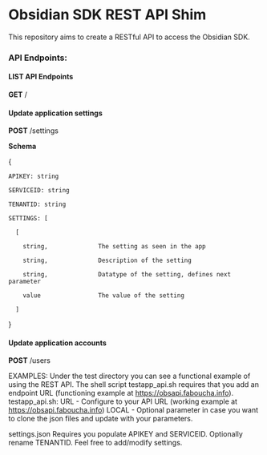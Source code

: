 # Obsidian SDK REST API Shim
This repository aims to create a RESTful API to access the Obsidian SDK. 

### API Endpoints:
#### LIST API Endpoints
  **GET** /
#### Update application settings
  **POST** /settings

  **Schema**


  {

    APIKEY: string

    SERVICEID: string

    TENANTID: string

    SETTINGS: [

      [

        string,              The setting as seen in the app

        string,              Description of the setting

        string,              Datatype of the setting, defines next parameter

        value                The value of the setting

      ]

  }
        
#### Update application accounts
  **POST** /users


EXAMPLES:
Under the test directory you can see a functional example of using the REST API.
The shell script testapp_api.sh requires that you add an endpoint URL (functioning example at https://obsapi.faboucha.info). 
testapp_api.sh:
   URL - Configure to your API URL (working example at https://obsapi.faboucha.info)
   LOCAL - Optional parameter in case you want to clone the json files and update with your parameters.

settings.json
  Requires you populate APIKEY and SERVICEID. Optionally rename TENANTID.
  Feel free to add/modify settings.
